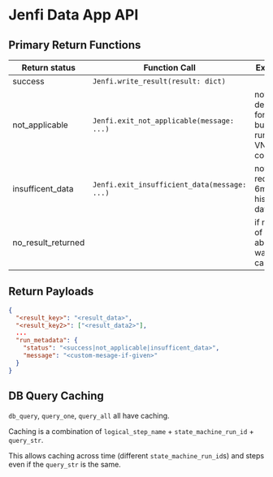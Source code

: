 # Jenfi Data App API

## Primary Return Functions

| Return status      | Function Call                                | Example                                            |
| ------------------ | -------------------------------------------- | -------------------------------------------------- |
| success            | `Jenfi.write_result(result: dict)`           |                                                    |
| not_applicable     | `Jenfi.exit_not_applicable(message: ...)`    | notebook designed for SG, but running a VN company |
| insufficent_data   | `Jenfi.exit_insufficient_data(message: ...)` | notebook requires 6m of historical data            |
| no_result_returned |                                              | if none of the above was called                    |

## Return Payloads

```json
{
  "<result_key>": "<result_data>",
  "<result_key2>": ["<result_data2>"],
  ...
  "run_metadata": {
    "status": "<success|not_applicable|insufficent_data>",
    "message": "<custom-mesage-if-given>"
  }
}
```

## DB Query Caching

`db_query`, `query_one`, `query_all` all have caching.

Caching is a combination of `logical_step_name` + `state_machine_run_id` + `query_str`.

This allows caching across time (different `state_machine_run_id`s) and steps even if the `query_str` is the same.
